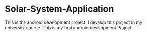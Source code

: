 # Solar-System-Application
This is the android development project. I develop this project in my university course.  This is my first android development Project.
